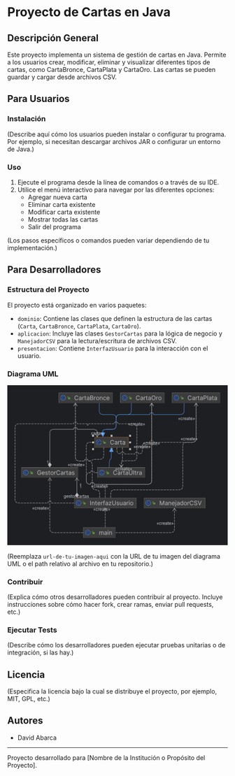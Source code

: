 # Proyecto de Cartas en Java

## Descripción General

Este proyecto implementa un sistema de gestión de cartas en Java. Permite a los usuarios crear, modificar, eliminar y visualizar diferentes tipos de cartas, como CartaBronce, CartaPlata y CartaOro. Las cartas se pueden guardar y cargar desde archivos CSV.

## Para Usuarios

### Instalación

(Describe aquí cómo los usuarios pueden instalar o configurar tu programa. Por ejemplo, si necesitan descargar archivos JAR o configurar un entorno de Java.)

### Uso

1. Ejecute el programa desde la línea de comandos o a través de su IDE.
2. Utilice el menú interactivo para navegar por las diferentes opciones:
    - Agregar nueva carta
    - Eliminar carta existente
    - Modificar carta existente
    - Mostrar todas las cartas
    - Salir del programa

(Los pasos específicos o comandos pueden variar dependiendo de tu implementación.)

## Para Desarrolladores

### Estructura del Proyecto

El proyecto está organizado en varios paquetes:

- `dominio`: Contiene las clases que definen la estructura de las cartas (`Carta`, `CartaBronce`, `CartaPlata`, `CartaOro`).
- `aplicacion`: Incluye las clases `GestorCartas` para la lógica de negocio y `ManejadorCSV` para la lectura/escritura de archivos CSV.
- `presentacion`: Contiene `InterfazUsuario` para la interacción con el usuario.

### Diagrama UML

![Diagrama UML del Proyecto de Cartas](Carta.png)

(Reemplaza `url-de-tu-imagen-aqui` con la URL de tu imagen del diagrama UML o el path relativo al archivo en tu repositorio.)

### Contribuir

(Explica cómo otros desarrolladores pueden contribuir al proyecto. Incluye instrucciones sobre cómo hacer fork, crear ramas, enviar pull requests, etc.)

### Ejecutar Tests

(Describe cómo los desarrolladores pueden ejecutar pruebas unitarias o de integración, si las hay.)

## Licencia

(Especifica la licencia bajo la cual se distribuye el proyecto, por ejemplo, MIT, GPL, etc.)

## Autores

- David Abarca

---

Proyecto desarrollado para [Nombre de la Institución o Propósito del Proyecto].
